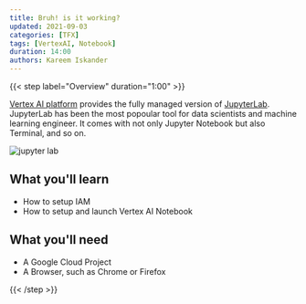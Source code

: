 ```yaml
---
title: Bruh! is it working?
updated: 2021-09-03
categories: [TFX]
tags: [VertexAI, Notebook]
duration: 14:00
authors: Kareem Iskander
---
```


{{< step label="Overview" duration="1:00" >}}

[Vertex AI platform](https://cloud.google.com/vertex-ai) provides the fully managed version of [JupyterLab](https://jupyter.org/). JupyterLab has been the most popoular tool for data scientists and machine learning engineer. It comes with not only Jupyter Notebook but also Terminal, and so on.

![jupyter lab](https://jupyter.org/assets/labpreview.png)

## **What you'll learn**
- How to setup IAM
- How to setup and launch Vertex AI Notebook

## **What you'll need**
- A Google Cloud Project
- A Browser, such as Chrome or Firefox

{{< /step >}}
